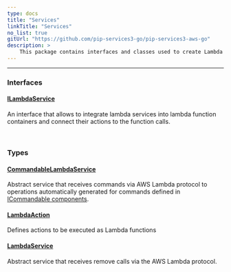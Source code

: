 ```yaml
---
type: docs
title: "Services"
linkTitle: "Services"
no_list: true
gitUrl: "https://github.com/pip-services3-go/pip-services3-aws-go"
description: >
    This package contains interfaces and classes used to create Lambda services.
---
```

---

<div class="module-body"> 


### Interfaces

#### [ILambdaService](ilambda_service)
An interface that allows to integrate lambda services into lambda function containers and connect their actions to the function calls.

<br>

### Types

#### [CommandableLambdaService](commandable_lambda_service)
Abstract service that receives commands via AWS Lambda protocol to operations automatically generated for commands defined in [ICommandable components](../../../commons/commands/icommandable).

#### [LambdaAction](lambda_action)
Defines actions to be executed as Lambda functions


#### [LambdaService](lambda_service)
Abstract service that receives remove calls via the AWS Lambda protocol.

</div>
